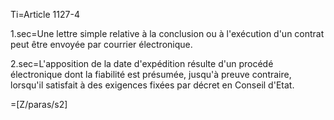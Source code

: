 Ti=Article 1127-4

1.sec=Une lettre simple relative à la conclusion ou à l'exécution d'un contrat peut être envoyée par courrier électronique.

2.sec=L'apposition de la date d'expédition résulte d'un procédé électronique dont la fiabilité est présumée, jusqu'à preuve contraire, lorsqu'il satisfait à des exigences fixées par décret en Conseil d'Etat.

=[Z/paras/s2]